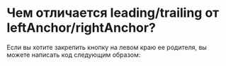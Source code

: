 # Чем отличается leading/trailing от leftAnchor/rightAnchor?

Если вы хотите закрепить кнопку на левом краю ее родителя, вы можете написать код следующим образом:
